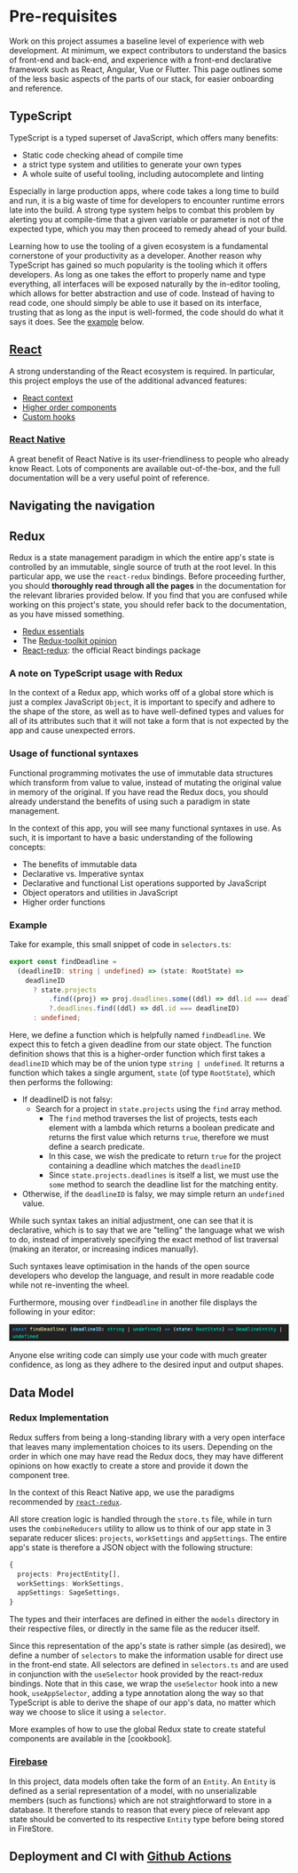 # Pre-requisites

Work on this project assumes a baseline level of experience with web development. At minimum, we expect contributors to understand the basics of front-end and back-end, and experience with a front-end declarative framework such as React, Angular, Vue or Flutter. This page outlines some of the less basic aspects of the parts of our stack, for easier onboarding and reference.

## TypeScript

TypeScript is a typed superset of JavaScript, which offers many benefits:

- Static code checking ahead of compile time
- a strict type system and utilities to generate your own types
- A whole suite of useful tooling, including autocomplete and linting

Especially in large production apps, where code takes a long time to build and run, it is a big waste of time for developers to encounter runtime errors late into the build. A strong type system helps to combat this problem by alerting you at compile-time that a given variable or parameter is not of the expected type, which you may then proceed to remedy ahead of your build.

Learning how to use the tooling of a given ecosystem is a fundamental cornerstone of your productivity as a developer. Another reason why TypeScript has gained so much popularity is the tooling which it offers developers. As long as one takes the effort to properly name and type everything, all interfaces will be exposed naturally by the in-editor tooling, which allows for better abstraction and use of code. Instead of having to read code, one should simply be able to use it based on its interface, trusting that as long as the input is well-formed, the code should do what it says it does. See the [example](#example) below.

## [React](https://reactjs.org)

A strong understanding of the React ecosystem is required. In particular, this project employs the use of the additional advanced features:

- [React context](https://reactjs.org/docs/context.html)
- [Higher order components](https://reactjs.org/docs/higher-order-components.html)
- [Custom hooks](https://reactjs.org/docs/hooks-custom.html)

### [React Native](https://reactnative.dev)

A great benefit of React Native is its user-friendliness to people who already know React. Lots of components are available out-of-the-box, and the full documentation will be a very useful point of reference.

## Navigating the navigation

## Redux

Redux is a state management paradigm in which the entire app's state is controlled by an immutable, single source of truth at the root level. In this particular app, we use the `react-redux` bindings. Before proceeding further, you should **thoroughly read through all the pages** in the documentation for the relevant libraries provided below. If you find that you are confused while working on this project's state, you should refer back to the documentation, as you have missed something.

- [Redux essentials](https://redux.js.org/tutorials/essentials/part-1-overview-concepts)
- The [Redux-toolkit opinion](https://redux.js.org/introduction/why-rtk-is-redux-today)
- [React-redux](https://react-redux.js.org): the official React bindings package

### A note on TypeScript usage with Redux

In the context of a Redux app, which works off of a global store which is just a complex JavaScript `Object`, it is important to specify and adhere to the shape of the store, as well as to have well-defined types and values for all of its attributes such that it will not take a form that is not expected by the app and cause unexpected errors.

### Usage of functional syntaxes

Functional programming motivates the use of immutable data structures which transform from value to value, instead of mutating the original value in memory of the original. If you have read the Redux docs, you should already understand the benefits of using such a paradigm in state management.

In the context of this app, you will see many functional syntaxes in use. As such, it is important to have a basic understanding of the following concepts:

- The benefits of immutable data
- Declarative vs. Imperative syntax
- Declarative and functional List operations supported by JavaScript
- Object operators and utilities in JavaScript
- Higher order functions

### Example

Take for example, this small snippet of code in `selectors.ts`:

```TypeScript
export const findDeadline =
  (deadlineID: string | undefined) => (state: RootState) =>
    deadlineID
      ? state.projects
          .find((proj) => proj.deadlines.some((ddl) => ddl.id === deadlineID))
          ?.deadlines.find((ddl) => ddl.id === deadlineID)
      : undefined;
```

Here, we define a function which is helpfully named `findDeadline`. We expect this to fetch a given deadline from our state object.
The function definition shows that this is a higher-order function which first takes a `deadlineID` which may be of the union type `string | undefined`. It returns a function which takes a single argument, `state` (of type `RootState`), which then performs the following:

- If deadlineID is not falsy:
  - Search for a project in `state.projects` using the `find` array method.
    - The `find` method traverses the list of projects, tests each element with a lambda which returns a boolean predicate and returns the first value which returns `true`, therefore we must define a search predicate.
    - In this case, we wish the predicate to return `true` for the project containing a deadline which matches the `deadlineID`
    - Since `state.projects.deadlines` is itself a list, we must use the `some` method to search the deadline list for the matching entity.
- Otherwise, if the `deadlineID` is falsy, we may simple return an `undefined` value.

While such syntax takes an initial adjustment, one can see that it is declarative, which is to say that we are "telling" the language what we wish to do, instead of imperatively specifying the exact method of list traversal (making an iterator, or increasing indices manually).

Such syntaxes leave optimisation in the hands of the open source developers who develop the language, and result in more readable code while not re-inventing the wheel.

Furthermore, mousing over `findDeadline` in another file displays the following in your editor:

![image](/doc/img/in_editor_prototype.png)

Anyone else writing code can simply use your code with much greater confidence, as long as they adhere to the desired input and output shapes.

## Data Model

### Redux Implementation

Redux suffers from being a long-standing library with a very open interface that leaves many implementation choices to its users. Depending on the order in which one may have read the Redux docs, they may have different opinions on how exactly to create a store and provide it down the component tree.

In the context of this React Native app, we use the paradigms recommended by [`react-redux`](https://react-redux.js.org/introduction/getting-started).

All store creation logic is handled through the `store.ts` file, while in turn uses the `combineReducers` utility to allow us to think of our app state in 3 separate reducer slices: `projects`, `workSettings` and `appSettings`. The entire app's state is therefore a JSON object with the following structure:

```TypeScript
{
  projects: ProjectEntity[],
  workSettings: WorkSettings,
  appSettings: SageSettings,
}
```

The types and their interfaces are defined in either the `models` directory in their respective files, or directly in the same file as the reducer itself.

Since this representation of the app's state is rather simple (as desired), we define a number of `selectors` to make the information usable for direct use in the front-end state. All selectors are defined in `selectors.ts` and are used in conjunction with the `useSelector` hook provided by the react-redux bindings. Note that in this case, we wrap the `useSelector` hook into a new hook, `useAppSelector`, adding a type annotation along the way so that TypeScript is able to derive the shape of our app's data, no matter which way we choose to slice it using a `selector`.

More examples of how to use the global Redux state to create stateful components are available in the [cookbook].

### [Firebase](https://firebase.google.com/docs)

In this project, data models often take the form of an `Entity`. An `Entity` is defined as a serial representation of a model, with no unserializable members (such as functions) which are not straightforward to store in a database. It therefore stands to reason that every piece of relevant app state should be converted to its respective `Entity` type before being stored in FireStore.

## Deployment and CI with [Github Actions](https://docs.github.com/en/actions)
